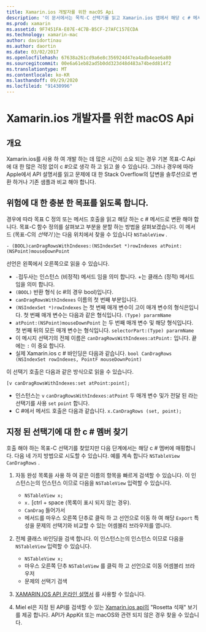```yaml
---
title: Xamarin.ios 개발자를 위한 macOS Api
description: '이 문서에서는 목적-C 선택기를 읽고 Xamarin.ios 앱에서 해당 c # 메서드를 찾는 방법을 설명 합니다.'
ms.prod: xamarin
ms.assetid: 9F7451FA-E07E-4C7B-B5CF-27AFC157ECDA
ms.technology: xamarin-mac
author: davidortinau
ms.author: daortin
ms.date: 03/02/2017
ms.openlocfilehash: 67638a261cd9a6e8c356924d47ea4adb4eae6a80
ms.sourcegitcommit: 00e6a61eb82ad5b0dd323d48d483a74bedd814f2
ms.translationtype: MT
ms.contentlocale: ko-KR
ms.lasthandoff: 09/29/2020
ms.locfileid: "91430996"
---
```

# <a name="macos-apis-for-xamarinmac-developers"></a>Xamarin.ios 개발자를 위한 macOS Api

## <a name="overview"></a>개요

Xamarin.ios를 사용 하 여 개발 하는 데 많은 시간이 소요 되는 경우 기본 목표-C Api에 대 한 많은 걱정 없이 c #으로 생각 하 고 읽고 쓸 수 있습니다. 그러나 경우에 따라 Apple에서 API 설명서를 읽고 문제에 대 한 Stack Overflow의 답변을 솔루션으로 변환 하거나 기존 샘플과 비교 해야 합니다.

## <a name="reading-enough-objective-c-to-be-dangerous"></a>위험에 대 한 충분 한 목표를 읽도록 합니다.

경우에 따라 목표 C 정의 또는 메서드 호출을 읽고 해당 하는 c # 메서드로 변환 해야 합니다. 목표-C 함수 정의를 살펴보고 부분을 분할 하는 방법을 살펴보겠습니다. 이 메서드 (목표-C의 *선택기* )는 다음 위치에서 찾을 수 있습니다 `NSTableView` .

```objc
- (BOOL)canDragRowsWithIndexes:(NSIndexSet *)rowIndexes atPoint:(NSPoint)mouseDownPoint
```

선언은 왼쪽에서 오른쪽으로 읽을 수 있습니다.

- `-`접두사는 인스턴스 (비정적) 메서드 임을 의미 합니다. +는 클래스 (정적) 메서드 임을 의미 합니다.
- `(BOOL)` 반환 형식 (c #의 경우 bool)입니다.
- `canDragRowsWithIndexes` 이름의 첫 번째 부분입니다.
- `(NSIndexSet *)rowIndexes` 는 첫 번째 매개 변수이 고이 매개 변수의 형식은입니다. 첫 번째 매개 변수는 다음과 같은 형식입니다. `(Type) pararmName`
- `atPoint:(NSPoint)mouseDownPoint` 는 두 번째 매개 변수 및 해당 형식입니다. 첫 번째 뒤의 모든 매개 변수는 형식입니다. `selectorPart:(Type) pararmName`
- 이 메시지 선택기의 전체 이름은 `canDragRowsWithIndexes:atPoint:` 입니다. 끝에는 `:` 이 중요 합니다.
- 실제 Xamarin.ios c # 바인딩은 다음과 같습니다. `bool CanDragRows (NSIndexSet rowIndexes, PointF mouseDownPoint)`

이 선택기 호출은 다음과 같은 방식으로 읽을 수 있습니다.

```objc
[v canDragRowsWithIndexes:set atPoint:point];
```

- 인스턴스는 `v` `canDragRowsWithIndexes:atPoint` 두 매개 변수 및가 전달 된 라는 선택기를 사용 `set` `point` 합니다.
- C #에서 메서드 호출은 다음과 같습니다. `x.CanDragRows (set, point);`

<a name="finding_selector"></a>

## <a name="finding-the-c-member-for-a-given-selector"></a>지정 된 선택기에 대 한 c # 멤버 찾기

호출 해야 하는 목표-C 선택기를 찾았지만 다음 단계에서는 해당 c # 멤버에 매핑합니다. 다음 네 가지 방법으로 시도할 수 있습니다. 예를 계속 합니다 `NSTableView CanDragRows` .

1. 자동 완성 목록을 사용 하 여 같은 이름의 항목을 빠르게 검색할 수 있습니다. 이 인스턴스는의 인스턴스 이므로 다음을 `NSTableView` 입력할 수 있습니다.

    - `NSTableView x;`
    - `x.` [ctrl + space (목록이 표시 되지 않는 경우).
    - `CanDrag` 들어가서
    - 메서드를 마우스 오른쪽 단추로 클릭 하 고 선언으로 이동 하 여 해당 `Export` 특성을 문제의 선택기와 비교할 수 있는 어셈블리 브라우저를 엽니다.

2. 전체 클래스 바인딩을 검색 합니다. 이 인스턴스는의 인스턴스 이므로 다음을 `NSTableView` 입력할 수 있습니다.

    - `NSTableView x;`
    - 마우스 오른쪽 단추 `NSTableView` 를 클릭 하 고 선언으로 이동 어셈블리 브라우저
    - 문제의 선택기 검색

3. [XAMARIN.IOS API 온라인 설명서](/dotnet/api/?view=xamarinmac-3.0) 를 사용할 수 있습니다.

4. Miel el은 지정 된 API를 검색할 수 있는 [Xamarin.ios api의](https://tirania.org/tmp/rosetta.html) "Rosetta 석재" 보기를 제공 합니다. API가 AppKit 또는 macOS와 관련 되지 않은 경우 찾을 수 있습니다.

<!--
Note: In some cases, the assembly browser can hit a bug where it will open but not jump to the right definition. Keep that tab open, switch back to your source code and try again.
Note: The assembly browser tricks currently only works with Xamarin.Mac Classic. This will be fixed in a future version.
-->